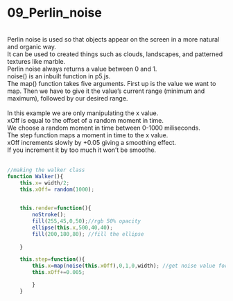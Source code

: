 # 09_Perlin_noise
</br>
Perlin noise is used so that objects appear on the screen in a more natural and organic way.</br>
It can be used to created things such as clouds, landscapes, and patterned textures like marble.</br>
Perlin noise always returns a value between 0 and 1.</br>
noise() is an inbuilt function in p5.js.</br>
The map() function takes five arguments. First up is the value we want to map. Then we have to give it the value’s current range (minimum and maximum), followed by our desired range.</br>
</br>
In this example we are only manipulating the x value.</br>
xOff is equal to the offset of a random moment in time.</br>
We choose a random moment in time between 0-1000 miliseconds.</br>
The step function maps a moment in time to the x value.</br>
xOff increments slowly by +0.05 giving a smoothing effect. </br>
If you increment it by too much it won’t be smoothe.</br></br>

```js
//making the walker class 
function Walker(){
	this.x= width/2;
	this.xOff= random(1000); 
	

	this.render=function(){
		noStroke();
		fill(255,45,0,50);//rgb 50% opacity
		ellipse(this.x,500,40,40);
		fill(200,180,80); //fill the ellipse
		
	}

	this.step=function(){
		this.x=map(noise(this.xOff),0,1,0,width); //get noise value for current time --> between 0 and 1  map it between what we want 0 and the width 
		this.xOff+=0.005;

		}
	}
```